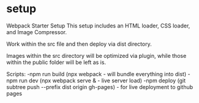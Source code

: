 # setup
Webpack Starter Setup
This setup includes an HTML loader, CSS loader, and Image Compressor. 

Work within the src file and then deploy via dist directory. 

Images within the src directory will be optimized via plugin, while those within the public 
folder will be left as is. 

Scripts:
-npm run build (npx webpack - will bundle everything into dist)
-npm run dev (npx webpack serve & - live server load)
-npm deploy (git subtree push --prefix dist origin gh-pages) - for live deployment to github pages
